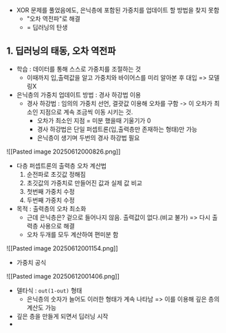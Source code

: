 - XOR 문제를 풀었음에도, 은닉층에 포함된 가중치를 업데이트 할 방법을 찾지 못함
	- "오차 역전파"로 해결
	- = 딥러닝의 탄생

## 1. 딥러닝의 태동, 오차 역전파
- 학습 : 데이터를 통해 스스로 가중치를 조절하는 것
	- 이때까지 입,출력값을 알고 가중치와 바이어스를 미리 알아본 후 대입 => 모델링X
- 은닉층의 가중치 업데이트 방법 : 경사 하강법 이용
	- 경사 하강법 : 임의의 가중치 선언, 결괏값 이용해 오차를 구함 -> 이 오차가 최소인 지점으로 계속 조금씩 이동 시키는 것.
		- 오차가 최소인 지점  = 미분 했을때 기울기가 0
		- 경사 하강법은 단일 퍼셉트론(입,출력층만 존재하는 형태)만 가능
		- 은닉층이 생기며 두번의 경사 하강법 필요

![[Pasted image 20250612000826.png]]

- 다층 퍼셉트론의 출력층 오차 계산법
	1. 순전파로 초깃값 정해짐
	2. 초깃값의 가중치로 만들어진 값과 실제 값 비교
	3. 첫번째 가중치 수정
	4. 두번째 가중치 수정
- 목적 : 출력층의 오차 최소화
	- 근데 은닉층은? 겉으로 들어나지 않음. 출력값이 없다.(비교 불가)
	  => 다시 출력층 사용으로 해결
	- 오차 두개를 모두 계산하여 편미분 함

![[Pasted image 20250612001154.png]]

- 가중치 공식

![[Pasted image 20250612001406.png]]

- 델타식 : `out(1-out)` 형태
	- 은닉층의 숫자가 늘어도 이러한 형태가 계속 나타남
	  => 이를 이용해 깊은 층의 계산도 가능
- 깊은 층을 만들게 되면서 딥러닝 시작
- 